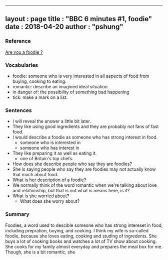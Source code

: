 
---
layout  : page
title   : "BBC 6 minutes #1, foodie"
date       : 2018-04-20
author      : "pshung"
---


### Reference
[Are you a foodie ?](http://www.bbc.co.uk/learningenglish/english/features/6-minute-english/ep-180412)

### Vocabularies
* foodie: someone who is very interested in all aspects of food from buying, cooking to eating.
* romantic: describe an imagined ideal situation
* in danger of: the possibility of something bad happening
* tick: make a mark on a list.

### Sentences
* I will reveal the answer a little bit later.
* They like using good ingredients and they are probably not fans of fast food.
* I would describe a foodie as someone who has strong interest in food.
	* someone who is interested in 
	* someone who has interest in
* They like preparing it as well as eating it.
	* one of Britain's top chefs.
* How does she describe people who say they are foodies?
* She is saying people who say they are foodies may not actually know that much about food.
* What is her description of a foodie?
* We normally think of the word romantic when we're talking about love and relationship, but that is not what is means here, is it?
* What is she worried about?
	* What does she worry about?


### Summary
Foodies, a word used to descible someone who has strong intereset in food, including prepration, buying, and cooking.
I think my wife is so-called foodie, because she loves eating, cooking and studing of ingredents. She buys a lot of cooking books and watches a lot of TV show about cooking.
She cooks for my family almost everyday and prepares the meal box for me. Though, she is a bit romantic, she
<!--stackedit_data:
eyJoaXN0b3J5IjpbLTExMjg1MDI0ODcsMTc2MTQ4MzQ4OSwtNj
I5NTk1NTYyLDU0NTc5MDc0Miw4Mjk4MTIxNzEsLTY5ODI0MDU3
MiwtNjE2NzYyMjY4LC0xNzM4OTM1NzkyLDg1NjAyNTg5OSwtMT
Y3MzI1NzU0XX0=
-->